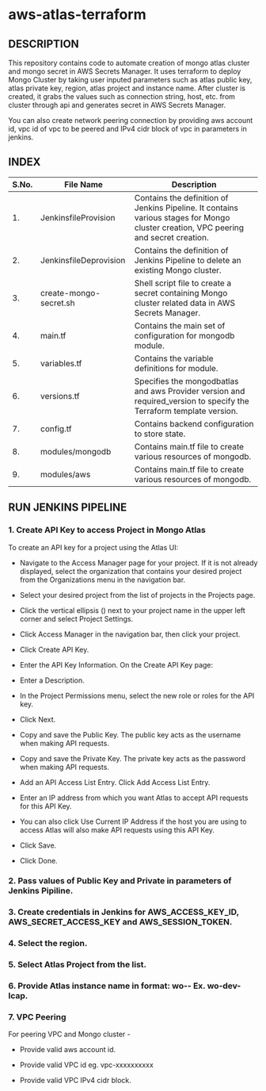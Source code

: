 # aws-atlas-terraform

## **DESCRIPTION**

This repository contains code to automate creation of mongo atlas cluster and mongo secret in AWS Secrets Manager. It uses terraform to deploy Mongo Cluster by taking user inputed parameters such as atlas public key, atlas private key, region, atlas project and instance name. After cluster is created, it grabs the values such as connection string, host, etc. from cluster through api and generates secret in AWS Secrets Manager.

You can also create network peering connection by providing aws account id, vpc id of vpc to be peered and IPv4 cidr block of vpc in parameters in jenkins.

## **INDEX**

| S.No. | File Name              | Description                                                                                                                          |
| ----- | ---------------------- | ------------------------------------------------------------------------------------------------------------------------------------ |
| 1.    | JenkinsfileProvision   | Contains the definition of Jenkins Pipeline. It contains various stages for Mongo cluster creation, VPC peering and secret creation. |
| 2.    | JenkinsfileDeprovision | Contains the definition of Jenkins Pipeline to delete an existing Mongo cluster.                                                     |
| 3.    | create-mongo-secret.sh | Shell script file to create a secret containing Mongo cluster related data in AWS Secrets Manager.                                   |
| 4.    | main.tf                | Contains the main set of configuration for mongodb module.                                                                           |
| 5.    | variables.tf           | Contains the variable definitions for module.                                                                                        |
| 6.    | versions.tf            | Specifies the mongodbatlas and aws Provider version and required_version to specify the Terraform template version.                  |
| 7.    | config.tf              | Contains backend configuration to store state.                                                                                       |
| 8.    | modules/mongodb        | Contains main.tf file to create various resources of mongodb.                                                                        |
| 9.    | modules/aws            | Contains main.tf file to create various resources of mongodb.                                                                        |

## **RUN JENKINS PIPELINE**

### 1. Create API Key to access Project in Mongo Atlas

To create an API key for a project using the Atlas UI:

- Navigate to the Access Manager page for your project.
  If it is not already displayed, select the organization that contains your desired project from the Organizations menu in the navigation bar.

- Select your desired project from the list of projects in the Projects page.

- Click the vertical ellipsis () next to your project name in the upper left corner and select Project Settings.

- Click Access Manager in the navigation bar, then click your project.

- Click Create API Key.

- Enter the API Key Information.
  On the Create API Key page:

- Enter a Description.

- In the Project Permissions menu, select the new role or roles for the API key.

- Click Next.

- Copy and save the Public Key.
  The public key acts as the username when making API requests.

- Copy and save the Private Key.
  The private key acts as the password when making API requests.

- Add an API Access List Entry.
  Click Add Access List Entry.

- Enter an IP address from which you want Atlas to accept API requests for this API Key.

- You can also click Use Current IP Address if the host you are using to access Atlas will also make API requests using this API Key.

- Click Save.

- Click Done.

### 2. Pass values of Public Key and Private in parameters of Jenkins Pipiline.

### 3. Create credentials in Jenkins for AWS_ACCESS_KEY_ID, AWS_SECRET_ACCESS_KEY and AWS_SESSION_TOKEN.

### 4. Select the region.

### 5. Select Atlas Project from the list.

### 6. Provide Atlas instance name in format: wo-<env>-<instance> Ex. wo-dev-lcap.

### 7. VPC Peering

For peering VPC and Mongo cluster -

- Provide valid aws account id.

- Provide valid VPC id eg. vpc-xxxxxxxxxx

- Provide valid VPC IPv4 cidr block.

